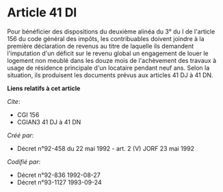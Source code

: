 # Article 41 DI

Pour bénéficier des dispositions du deuxième alinéa du 3° du I de l'article 156 du code général des impôts, les contribuables
doivent joindre à la première déclaration de revenus au titre de laquelle ils demandent l'imputation d'un déficit sur le
revenu global un engagement de louer le logement non meublé dans les douze mois de l'achèvement des travaux à usage de
résidence principale d'un locataire pendant neuf ans. Selon la situation, ils produisent les documents prévus aux articles 41
DJ à 41 DN.

**Liens relatifs à cet article**

_Cite_:

  - CGI 156
  - CGIAN3 41 DJ à 41 DN

_Créé par_:

  - Décret n°92-458 du 22 mai 1992 - art. 2 (V) JORF 23 mai 1992

_Codifié par_:

  - Décret n°92-836 1992-08-27
  - Décret n°93-1127 1993-09-24
